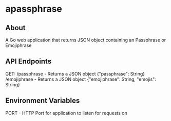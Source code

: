 # apassphrase

## About

A Go web application that returns JSON object containing an Passphrase or Emojiphrase

## API Endpoints

GET:
    /passphrase - Returns a JSON object {"passphrase": String}
    /emojiphrase - Returns a JSON object {"emojiphrase": String, "emojis": String}

## Environment Variables

PORT - HTTP Port for application to listen for requests on
